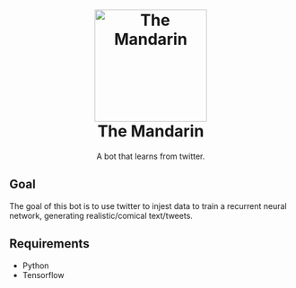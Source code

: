 <h1 align="center">
  <a href="https://github.com/AlmightyYakob/TheMandarin" title="The Mandarin">
    <img alt="The Mandarin" src="https://image.flaticon.com/icons/svg/123/123228.svg" width="200px" height="200px" />
  </a>
  <br />
  The Mandarin
</h1>

<p align="center">
  A bot that learns from twitter.
</p>

## Goal
The goal of this bot is to use twitter to injest data to train a recurrent neural network, generating realistic/comical text/tweets.

## Requirements
* Python
* Tensorflow
